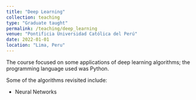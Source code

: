 ```yaml
---
title: "Deep Learning"
collection: teaching
type: "Graduate taught"
permalink: /teaching/deep_learning
venue: "Pontificia Universidad Católica del Perú"
date: 2022-01-01
location: "Lima, Peru"
---
```


The course focused on some applications of deep learning algorithms; the programming language used was Python.

Some of the algorithms revisited include:

- Neural Networks
